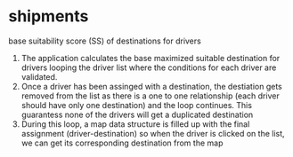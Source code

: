 # shipments
base suitability score (SS) of destinations for drivers

1. The application calculates the base maximized suitable destination for drivers looping the driver list where the conditions for each driver are validated.
2. Once a driver has been assinged with a destination, the destiation gets removed from the list as there is a one to one relationship (each driver should have only one destination)
and the loop continues. This guarantess none of the drivers will get a duplicated destination
3. During this loop, a map data structure is filled up with the final assignment (driver-destination) so when the driver is clicked on the list, we can get its corresponding
destination from the map
